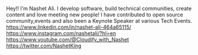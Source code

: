 Hey!! I'm Nashet Ali.
I develop software, build technical communities, create content and love meeting new people!
I have contributed to open source community,events and also been a Keynote Speaker at various Tech Events.
https://www.linkedin.com/in/nashet-ali-464a65115/
https://www.instagram.com/nashetali/?hl=en
https://www.youtube.com/@Cloudify_with_Nashet
https://twitter.com/NashetKing
